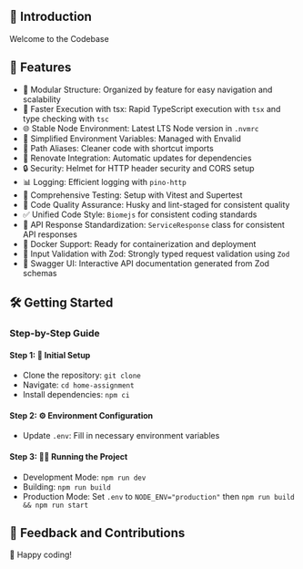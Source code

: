 
## 🌟 Introduction

Welcome to the Codebase

## 🚀 Features

- 📁 Modular Structure: Organized by feature for easy navigation and scalability
- 💨 Faster Execution with tsx: Rapid TypeScript execution with `tsx` and type checking with `tsc`
- 🌐 Stable Node Environment: Latest LTS Node version in `.nvmrc`
- 🔧 Simplified Environment Variables: Managed with Envalid
- 🔗 Path Aliases: Cleaner code with shortcut imports
- 🔄 Renovate Integration: Automatic updates for dependencies
- 🔒 Security: Helmet for HTTP header security and CORS setup
- 📊 Logging: Efficient logging with `pino-http`
- 🧪 Comprehensive Testing: Setup with Vitest and Supertest
- 🔑 Code Quality Assurance: Husky and lint-staged for consistent quality
- ✅ Unified Code Style: `Biomejs` for consistent coding standards
- 📃 API Response Standardization: `ServiceResponse` class for consistent API responses
- 🐳 Docker Support: Ready for containerization and deployment
- 📝 Input Validation with Zod: Strongly typed request validation using `Zod`
- 🧩 Swagger UI: Interactive API documentation generated from Zod schemas

## 🛠️ Getting Started

### Step-by-Step Guide

#### Step 1: 🚀 Initial Setup

- Clone the repository: `git clone `
- Navigate: `cd home-assignment`
- Install dependencies: `npm ci`

#### Step 2: ⚙️ Environment Configuration

- Update `.env`: Fill in necessary environment variables

#### Step 3: 🏃‍♂️ Running the Project

- Development Mode: `npm run dev`
- Building: `npm run build`
- Production Mode: Set `.env` to `NODE_ENV="production"` then `npm run build && npm run start`

## 🤝 Feedback and Contributions

🎉 Happy coding!
